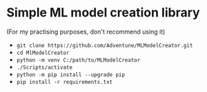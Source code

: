 # Simple ML model creation library
(For my practising purposes, don't recommend using it)

- ```git clone https://github.com/Adventune/MLModelCreator.git```
- ```cd MlModelCreator```
- ```python -m venv C:/path/to/MLModelCreator```
- ```./Scripts/activate```
- ```python -m pip install --upgrade pip```
- ```pip install -r requirements.txt```